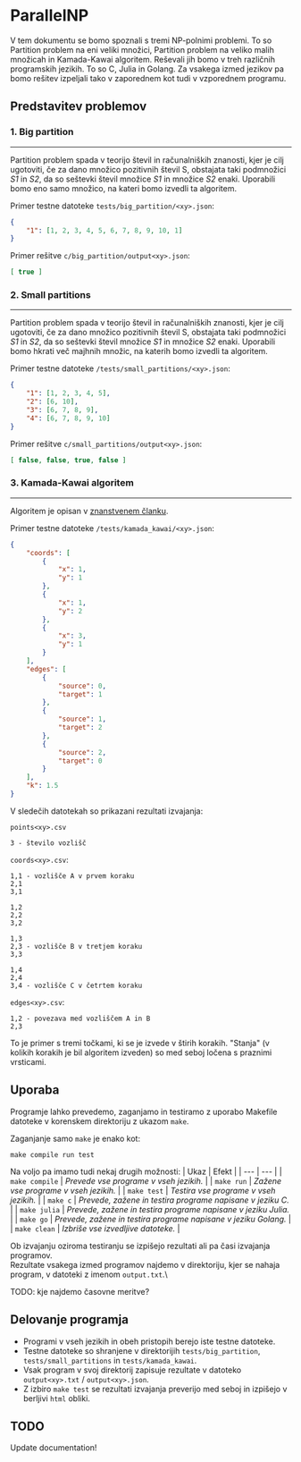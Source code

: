 # ParallelNP

V tem dokumentu se bomo spoznali s tremi NP-polnimi problemi. To so Partition problem na eni veliki množici, Partition problem na veliko malih množicah in Kamada-Kawai algoritem. Reševali jih bomo v treh različnih programskih jezikih. To so C, Julia in Golang. Za vsakega izmed jezikov pa bomo rešitev izpeljali tako v zaporednem kot tudi v vzporednem programu.



## Predstavitev problemov


### 1. Big partition
---
Partition problem spada v teorijo števil in računalniških znanosti, kjer je cilj ugotoviti, če za dano množico pozitivnih števil S, obstajata taki podmnožici _S1_ in _S2_, da so seštevki števil množice _S1_ in množice _S2_ enaki.
Uporabili bomo eno samo množico, na kateri bomo izvedli ta algoritem.

Primer testne datoteke `tests/big_partition/<xy>.json`:
```json
{
    "1": [1, 2, 3, 4, 5, 6, 7, 8, 9, 10, 1]
}
```

Primer rešitve `c/big_partition/output<xy>.json`:
```json
[ true ]
```

### 2. Small partitions
---
Partition problem spada v teorijo števil in računalniških znanosti, kjer je cilj ugotoviti, če za dano množico pozitivnih števil S, obstajata taki podmnožici _S1_ in _S2_, da so seštevki števil množice _S1_ in množice _S2_ enaki.
Uporabili bomo hkrati več majhnih množic, na katerih bomo izvedli ta algoritem.

Primer testne datoteke `/tests/small_partitions/<xy>.json`:
```json
{
    "1": [1, 2, 3, 4, 5],
    "2": [6, 10],
    "3": [6, 7, 8, 9],
    "4": [6, 7, 8, 9, 10]
}
```
Primer rešitve `c/small_partitions/output<xy>.json`:
```json
[ false, false, true, false ]
```

### 3. Kamada-Kawai algoritem
---
Algoritem je opisan v [znanstvenem članku](./docs/document.pdf).

Primer testne datoteke `/tests/kamada_kawai/<xy>.json`:
```json
{
    "coords": [
        {
            "x": 1,
            "y": 1
        },
        {
            "x": 1,
            "y": 2
        },
        {
            "x": 3,
            "y": 1
        }
    ],
    "edges": [
        {
            "source": 0,
            "target": 1
        },
        {
            "source": 1,
            "target": 2
        },
        {
            "source": 2,
            "target": 0
        }
    ],
    "k": 1.5
}
```

V sledečih datotekah so prikazani rezultati izvajanja:

`points<xy>.csv`
```
3 - število vozlišč
```

`coords<xy>.csv`:
```
1,1 - vozlišče A v prvem koraku
2,1 
3,1

1,2
2,2
3,2

1,3
2,3 - vozlišče B v tretjem koraku
3,3

1,4
2,4
3,4 - vozlišče C v četrtem koraku
```

`edges<xy>.csv`:
```
1,2 - povezava med vozliščem A in B
2,3
```

To je primer s tremi točkami, ki se je izvede v štirih korakih. "Stanja" (v kolikih korakih je bil algoritem izveden) so med seboj ločena s praznimi vrsticami.

## Uporaba
Programje lahko prevedemo, zaganjamo in testiramo z uporabo Makefile datoteke v korenskem direktoriju z ukazom `make`.

Zaganjanje samo `make` je enako kot:
```make
make compile run test
```

Na voljo pa imamo tudi nekaj drugih možnosti:
| Ukaz | Efekt |
| --- | --- |
| `make compile` | _Prevede vse programe v vseh jezikih._ |
| `make run` | _Zažene vse programe v vseh jezikih._ |
| `make test` | _Testira vse programe v vseh jezikih._ |
| `make c` | _Prevede, zažene in testira programe napisane v jeziku C._ |
| `make julia` | _Prevede, zažene in testira programe napisane v jeziku Julia._ |
| `make go` | _Prevede, zažene in testira programe napisane v jeziku Golang._ |
| `make clean` | _Izbriše vse izvedljive datoteke._ |

Ob izvajanju oziroma testiranju se izpišejo rezultati ali pa časi izvajanja programov.\
Rezultate vsakega izmed programov najdemo v direktoriju, kjer se nahaja program, v datoteki z imenom `output.txt`.\

TODO: kje najdemo časovne meritve?

## Delovanje programja
- Programi v vseh jezikih in obeh pristopih berejo iste testne datoteke.
- Testne datoteke so shranjene v direktorijih `tests/big_partition`, `tests/small_partitions` in `tests/kamada_kawai`.
- Vsak program v svoj direktorij zapisuje rezultate v datoteko `output<xy>.txt` / `output<xy>.json`.
- Z izbiro `make test` se rezultati izvajanja preverijo med seboj in izpišejo v berljivi `html` obliki.

## TODO
Update documentation!
